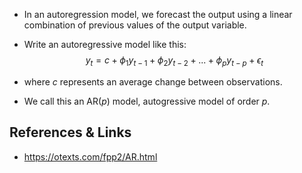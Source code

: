 - In an autoregression model, we forecast the output using a linear combination of previous values of the output variable.
- Write an autoregressive model like this:
$$
y_t = c + \phi_1 y_{t-1} + \phi_2 y_{t-2} + ... + \phi_p y_{t-p} + \epsilon_t
$$
- where $c$ represents an average change between observations.

- We call this an $\text{AR}(p)$ model, autogressive model of order $p$.


## References & Links
- https://otexts.com/fpp2/AR.html